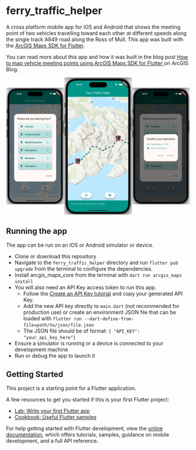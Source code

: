 # ferry_traffic_helper

A cross platform mobile app for iOS and Android that shows the meeting point of two vehicles travelling toward each other at different speeds along the single track A849 road along the Ross of Mull. This app was built with the [ArcGIS Maps SDK for Flutter](https://developers.arcgis.com/flutter).

You can read more about this app and how it was built in the blog post [How to map vehicle meeting points using ArcGIS Maps SDK for Flutter
](https://www.esri.com/arcgis-blog/products/sdk-flutter/developers/map-vehicle-meeting-points-flutter/) on ArcGIS Blog.

![Mobile app screen showing route and vehicle meeting point](FerryTrafficCombined.png)

## Running the app

The app can be run on an iOS or Android simulator or device. 

- Clone or download this repository
- Navigate to the `ferry_traffic_helper` directory and run `flutter pub upgrade` from the terminal to configure the dependencies.
- Install arcgis_maps_core from the terminal with `dart run arcgis_maps install`
- You will also need an API Key access token to run this app.
    - Follow the [Create an API Key tutorial](https://developers.arcgis.com/documentation/security-and-authentication/api-key-authentication/tutorials/create-an-api-key/) and copy your generated API Key.
    - Add the new API key directly to `main.dart` (not recommended for production use) or create an environment JSON file that can be loaded with `flutter run --dart-define-from-file=path/to/json/file.json`
    - The JSON file should be of format: `{ "API_KEY": "your_api_key_here"}`
- Ensure a simulator is running or a device is connected to your development machine
- Run or debug the app to launch it

## Getting Started

This project is a starting point for a Flutter application.

A few resources to get you started if this is your first Flutter project:

- [Lab: Write your first Flutter app](https://docs.flutter.dev/get-started/codelab)
- [Cookbook: Useful Flutter samples](https://docs.flutter.dev/cookbook)

For help getting started with Flutter development, view the
[online documentation](https://docs.flutter.dev/), which offers tutorials,
samples, guidance on mobile development, and a full API reference.
